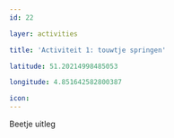 ```yaml
---
id: 22

layer: activities

title: 'Activiteit 1: touwtje springen'

latitude: 51.20214998485053

longitude: 4.851642582800387

icon:
---
```


Beetje uitleg
